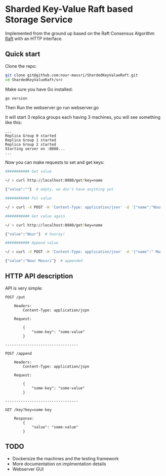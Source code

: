 # Sharded Key-Value Raft based Storage Service
Implemented from the ground up based on the Raft Consensus Algorithm [Raft](https://raft.github.io/raft.pdf) with an HTTP interface. 

## Quick start
Clone the repo:
```bash
git clone git@github.com:nour-massri/ShardedKeyValueRaft.git
cd ShardedKeyValueRaft/src
```
Make sure you have Go installed: 
```bash
go version
```
Then Run the webserver
go run webserver.go

It will start 3 replica groups each having 3 machines, you will see something like this:
```none
...
Replica Group 0 started
Replica Group 1 started
Replica Group 2 started
Starting server on :8080...
...
```


Now you can make requests to set and get keys:

```bash
########### Get value

~/ > curl http://localhost:8080/get?key=name

{"value":""}  # empty, we don't have anything yet

########### Put value

~/ > curl -X POST -H 'Content-Type: application/json' -d '{"name":"Nour"}' http://localhost:8080/put

########### Get value again

~/ > curl http://localhost:8080/get?key=name

{"value":"Nour"}  # hooray!

########### Append value

~/ > curl -X POST -H 'Content-Type: application/json' -d '{"name":" Massri"}' http://localhost:8080/append

{"value":"Nour Massri"}  # appended
```

## HTTP API description

API is very simple:

```none
POST /put

    Headers:
        Content-Type: application/jspn

    Request:

        {
            "some-key": "some-value"
        }

---------------------------------

POST /append

    Headers:
        Content-Type: application/jspn

    Request:

        {
            "some-key": "some-value"
        }

---------------------------------

GET /key?key=some-key

    Response:
        {
            "value": "some-value"
        }
```

## TODO
* Dockersize the machines and the testing framework
* More documentation on implmentation details
* Webserver GUI 
